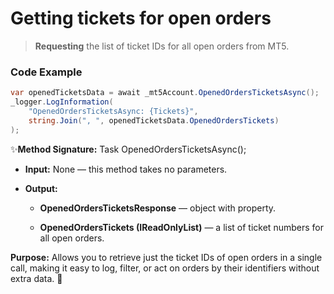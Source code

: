 # Getting tickets for open orders

> **Requesting** the list of ticket IDs for all open orders from MT5.

### Code Example

```csharp
var openedTicketsData = await _mt5Account.OpenedOrdersTicketsAsync();
_logger.LogInformation(
    "OpenedOrdersTicketsAsync: {Tickets}",
    string.Join(", ", openedTicketsData.OpenedOrdersTickets)
);
```
✨**Method Signature:** Task<OpenedOrdersTicketsResponse> OpenedOrdersTicketsAsync();

* **Input:** None — this method takes no parameters.

* **Output:** 
    * **OpenedOrdersTicketsResponse** — object with property.

    * **OpenedOrdersTickets (IReadOnlyList<long>)** — a list of ticket numbers for all open orders.

**Purpose:**
Allows you to retrieve just the ticket IDs of open orders in a single call, making it easy to log, filter, or act on orders by their identifiers without extra data. 🚀



